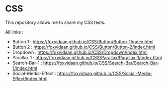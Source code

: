 # CSS
This repository allows me to share my CSS tests.

All links :

- Button 1 : https://foxvidaan.github.io/CSS/Button/Button-1/index.html
- Button 2 : https://foxvidaan.github.io/CSS/Button/Button-2/index.html
- Dropdown : https://foxvidaan.github.io/CSS/Dropdown/index.html
- Parallax 1 : https://foxvidaan.github.io/CSS/Parallax/Parallax-1/index.html
- Search-Bar-1 : https://foxvidaan.github.io/CSS/Search-Bar/Search-Bar-1/index.html
- Social-Media-Effect : https://foxvidaan.github.io/CSS/Social-Media-Effect/index.html

